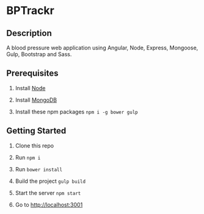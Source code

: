 BPTrackr
====================

## Description

A blood pressure web application using Angular, Node, Express, Mongoose, Gulp, Bootstrap and Sass.

## Prerequisites

1. Install [Node](http://nodejs.org)

1. Install [MongoDB](https://www.mongodb.org)

1. Install these npm packages `npm i -g bower gulp`

## Getting Started

1. Clone this repo

1. Run `npm i`

1. Run `bower install`

1. Build the project `gulp build`

1. Start the server `npm start`

1. Go to [http://localhost:3001](http://localhost:3001)